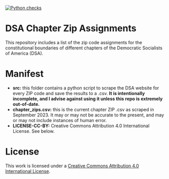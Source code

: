 [![Python checks](https://github.com/MaineDSA/dsa_chapter_zip_codes/actions/workflows/python.yml/badge.svg?branch=main)](https://github.com/MaineDSA/dsa_chapter_zip_codes/actions/workflows/python.yml)

# DSA Chapter Zip Assignments

This repository includes a list of the zip code assignments for the constitutional boundaries of different chapters of the Democratic Socialists of America (DSA).

# Manifest

- **src:** this folder contains a python script to scrape the DSA website for every ZIP code and save the results to a .csv. **It is intentionally incomplete, and I advise against using it unless this repo is extremely out-of-date.**
- **chapter_zips.csv:** this is the current chapter ZIP .csv as scraped in September 2023. It may or may not be accurate to the present, and may or may not include instances of human error.
- **LICENSE-CC-BY:** Creative Commons Attribution 4.0 International License. See below.

# License
This work is licensed under a [Creative Commons Attribution 4.0 International License](http://creativecommons.org/licenses/by/4.0/).
